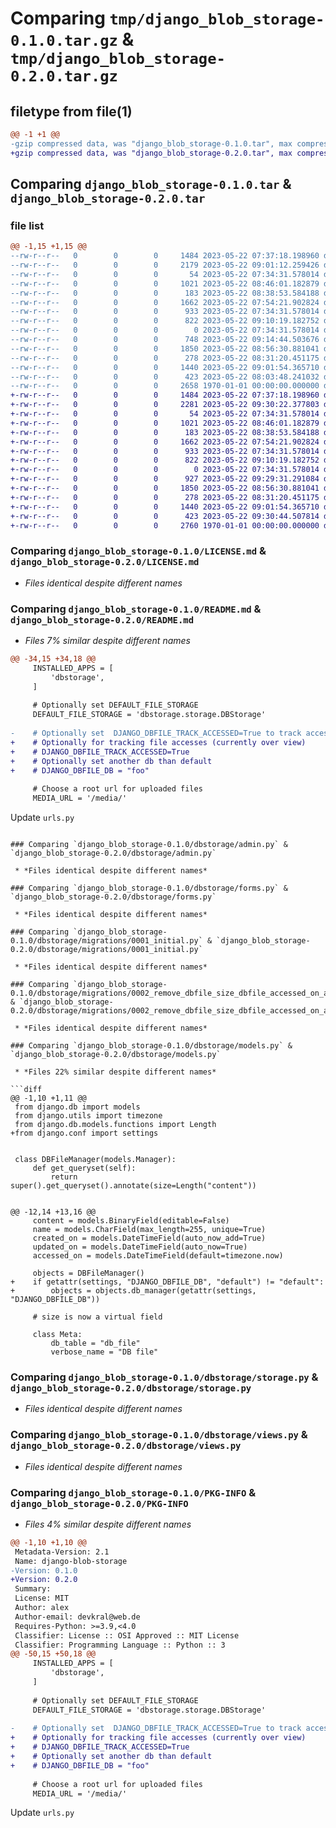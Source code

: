 # Comparing `tmp/django_blob_storage-0.1.0.tar.gz` & `tmp/django_blob_storage-0.2.0.tar.gz`

## filetype from file(1)

```diff
@@ -1 +1 @@
-gzip compressed data, was "django_blob_storage-0.1.0.tar", max compression
+gzip compressed data, was "django_blob_storage-0.2.0.tar", max compression
```

## Comparing `django_blob_storage-0.1.0.tar` & `django_blob_storage-0.2.0.tar`

### file list

```diff
@@ -1,15 +1,15 @@
--rw-r--r--   0        0        0     1484 2023-05-22 07:37:18.198960 django_blob_storage-0.1.0/LICENSE.md
--rw-r--r--   0        0        0     2179 2023-05-22 09:01:12.259426 django_blob_storage-0.1.0/README.md
--rw-r--r--   0        0        0       54 2023-05-22 07:34:31.578014 django_blob_storage-0.1.0/dbstorage/__init__.py
--rw-r--r--   0        0        0     1021 2023-05-22 08:46:01.182879 django_blob_storage-0.1.0/dbstorage/admin.py
--rw-r--r--   0        0        0      183 2023-05-22 08:38:53.584188 django_blob_storage-0.1.0/dbstorage/apps.py
--rw-r--r--   0        0        0     1662 2023-05-22 07:54:21.902824 django_blob_storage-0.1.0/dbstorage/forms.py
--rw-r--r--   0        0        0      933 2023-05-22 07:34:31.578014 django_blob_storage-0.1.0/dbstorage/migrations/0001_initial.py
--rw-r--r--   0        0        0      822 2023-05-22 09:10:19.182752 django_blob_storage-0.1.0/dbstorage/migrations/0002_remove_dbfile_size_dbfile_accessed_on_and_more.py
--rw-r--r--   0        0        0        0 2023-05-22 07:34:31.578014 django_blob_storage-0.1.0/dbstorage/migrations/__init__.py
--rw-r--r--   0        0        0      748 2023-05-22 09:14:44.503676 django_blob_storage-0.1.0/dbstorage/models.py
--rw-r--r--   0        0        0     1850 2023-05-22 08:56:30.881041 django_blob_storage-0.1.0/dbstorage/storage.py
--rw-r--r--   0        0        0      278 2023-05-22 08:31:20.451175 django_blob_storage-0.1.0/dbstorage/urls.py
--rw-r--r--   0        0        0     1440 2023-05-22 09:01:54.365710 django_blob_storage-0.1.0/dbstorage/views.py
--rw-r--r--   0        0        0      423 2023-05-22 08:03:48.241032 django_blob_storage-0.1.0/pyproject.toml
--rw-r--r--   0        0        0     2658 1970-01-01 00:00:00.000000 django_blob_storage-0.1.0/PKG-INFO
+-rw-r--r--   0        0        0     1484 2023-05-22 07:37:18.198960 django_blob_storage-0.2.0/LICENSE.md
+-rw-r--r--   0        0        0     2281 2023-05-22 09:30:22.377803 django_blob_storage-0.2.0/README.md
+-rw-r--r--   0        0        0       54 2023-05-22 07:34:31.578014 django_blob_storage-0.2.0/dbstorage/__init__.py
+-rw-r--r--   0        0        0     1021 2023-05-22 08:46:01.182879 django_blob_storage-0.2.0/dbstorage/admin.py
+-rw-r--r--   0        0        0      183 2023-05-22 08:38:53.584188 django_blob_storage-0.2.0/dbstorage/apps.py
+-rw-r--r--   0        0        0     1662 2023-05-22 07:54:21.902824 django_blob_storage-0.2.0/dbstorage/forms.py
+-rw-r--r--   0        0        0      933 2023-05-22 07:34:31.578014 django_blob_storage-0.2.0/dbstorage/migrations/0001_initial.py
+-rw-r--r--   0        0        0      822 2023-05-22 09:10:19.182752 django_blob_storage-0.2.0/dbstorage/migrations/0002_remove_dbfile_size_dbfile_accessed_on_and_more.py
+-rw-r--r--   0        0        0        0 2023-05-22 07:34:31.578014 django_blob_storage-0.2.0/dbstorage/migrations/__init__.py
+-rw-r--r--   0        0        0      927 2023-05-22 09:29:31.291084 django_blob_storage-0.2.0/dbstorage/models.py
+-rw-r--r--   0        0        0     1850 2023-05-22 08:56:30.881041 django_blob_storage-0.2.0/dbstorage/storage.py
+-rw-r--r--   0        0        0      278 2023-05-22 08:31:20.451175 django_blob_storage-0.2.0/dbstorage/urls.py
+-rw-r--r--   0        0        0     1440 2023-05-22 09:01:54.365710 django_blob_storage-0.2.0/dbstorage/views.py
+-rw-r--r--   0        0        0      423 2023-05-22 09:30:44.507814 django_blob_storage-0.2.0/pyproject.toml
+-rw-r--r--   0        0        0     2760 1970-01-01 00:00:00.000000 django_blob_storage-0.2.0/PKG-INFO
```

### Comparing `django_blob_storage-0.1.0/LICENSE.md` & `django_blob_storage-0.2.0/LICENSE.md`

 * *Files identical despite different names*

### Comparing `django_blob_storage-0.1.0/README.md` & `django_blob_storage-0.2.0/README.md`

 * *Files 7% similar despite different names*

```diff
@@ -34,15 +34,18 @@
     INSTALLED_APPS = [
         'dbstorage',
     ]
 
     # Optionally set DEFAULT_FILE_STORAGE
     DEFAULT_FILE_STORAGE = 'dbstorage.storage.DBStorage'
 
-    # Optionally set  DJANGO_DBFILE_TRACK_ACCESSED=True to track accessed times
+    # Optionally for tracking file accesses (currently over view)
+    # DJANGO_DBFILE_TRACK_ACCESSED=True
+    # Optionally set another db than default
+    # DJANGO_DBFILE_DB = "foo"
 
     # Choose a root url for uploaded files
     MEDIA_URL = '/media/'
 ```
 
 Update `urls.py`
```

### Comparing `django_blob_storage-0.1.0/dbstorage/admin.py` & `django_blob_storage-0.2.0/dbstorage/admin.py`

 * *Files identical despite different names*

### Comparing `django_blob_storage-0.1.0/dbstorage/forms.py` & `django_blob_storage-0.2.0/dbstorage/forms.py`

 * *Files identical despite different names*

### Comparing `django_blob_storage-0.1.0/dbstorage/migrations/0001_initial.py` & `django_blob_storage-0.2.0/dbstorage/migrations/0001_initial.py`

 * *Files identical despite different names*

### Comparing `django_blob_storage-0.1.0/dbstorage/migrations/0002_remove_dbfile_size_dbfile_accessed_on_and_more.py` & `django_blob_storage-0.2.0/dbstorage/migrations/0002_remove_dbfile_size_dbfile_accessed_on_and_more.py`

 * *Files identical despite different names*

### Comparing `django_blob_storage-0.1.0/dbstorage/models.py` & `django_blob_storage-0.2.0/dbstorage/models.py`

 * *Files 22% similar despite different names*

```diff
@@ -1,10 +1,11 @@
 from django.db import models
 from django.utils import timezone
 from django.db.models.functions import Length
+from django.conf import settings
 
 
 class DBFileManager(models.Manager):
     def get_queryset(self):
         return super().get_queryset().annotate(size=Length("content"))
 
 
@@ -12,14 +13,16 @@
     content = models.BinaryField(editable=False)
     name = models.CharField(max_length=255, unique=True)
     created_on = models.DateTimeField(auto_now_add=True)
     updated_on = models.DateTimeField(auto_now=True)
     accessed_on = models.DateTimeField(default=timezone.now)
 
     objects = DBFileManager()
+    if getattr(settings, "DJANGO_DBFILE_DB", "default") != "default":
+        objects = objects.db_manager(getattr(settings, "DJANGO_DBFILE_DB"))
 
     # size is now a virtual field
 
     class Meta:
         db_table = "db_file"
         verbose_name = "DB file"
```

### Comparing `django_blob_storage-0.1.0/dbstorage/storage.py` & `django_blob_storage-0.2.0/dbstorage/storage.py`

 * *Files identical despite different names*

### Comparing `django_blob_storage-0.1.0/dbstorage/views.py` & `django_blob_storage-0.2.0/dbstorage/views.py`

 * *Files identical despite different names*

### Comparing `django_blob_storage-0.1.0/PKG-INFO` & `django_blob_storage-0.2.0/PKG-INFO`

 * *Files 4% similar despite different names*

```diff
@@ -1,10 +1,10 @@
 Metadata-Version: 2.1
 Name: django-blob-storage
-Version: 0.1.0
+Version: 0.2.0
 Summary: 
 License: MIT
 Author: alex
 Author-email: devkral@web.de
 Requires-Python: >=3.9,<4.0
 Classifier: License :: OSI Approved :: MIT License
 Classifier: Programming Language :: Python :: 3
@@ -50,15 +50,18 @@
     INSTALLED_APPS = [
         'dbstorage',
     ]
 
     # Optionally set DEFAULT_FILE_STORAGE
     DEFAULT_FILE_STORAGE = 'dbstorage.storage.DBStorage'
 
-    # Optionally set  DJANGO_DBFILE_TRACK_ACCESSED=True to track accessed times
+    # Optionally for tracking file accesses (currently over view)
+    # DJANGO_DBFILE_TRACK_ACCESSED=True
+    # Optionally set another db than default
+    # DJANGO_DBFILE_DB = "foo"
 
     # Choose a root url for uploaded files
     MEDIA_URL = '/media/'
 ```
 
 Update `urls.py`
```

